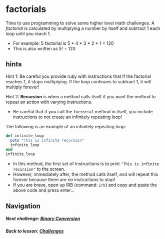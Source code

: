 # factorials
Time to use programming to solve some higher level math challenges. A *factorial* is calculated by multiplying a number by itself and subtract 1 each loop until you reach 1.  
- For example: 5 factorial is 5 * 4 * 3 * 2 * 1 = 120  
- This is also written as 5! = 120

## hints
Hint 1: Be careful you provide ruby with instructions that if the factorial reaches 1, it stops multiplying. If the loop continues to subtract 1, it will multiply forever! 

Hint 2: **Recursion** is when a method calls itself if you want the method to repeat an action with varying instructions. 
- Be careful that if you call the `factorial` method in itself, you include instructions to not create an infinitely repeating loop! 

The following is an example of an infinitely repeating loop:
```ruby
def infinite_loop
  puts "This is infinite recursion"
  infinite_loop
end
infinite_loop
```
- In this method, the first set of instructions is to print `"This is infinite recursion"` to the screen.  
- However, immediately after, the method calls itself, and will repeat this forever because there are no instructions to stop!  
- If you are brave, open up IRB (command: `irb`) and copy and paste the above code and press enter...

## Navigation  
##### Next challenge: [Binary Conversion](https://github.com/Coderdotnew/intro_web_apps_bs/tree/master/04_class/03_challenges/code/02_binary_conversion)  
##### Back to lesson: [Challenges](https://github.com/Coderdotnew/intro_web_apps_bs/tree/master/04_class/03_challenges)   